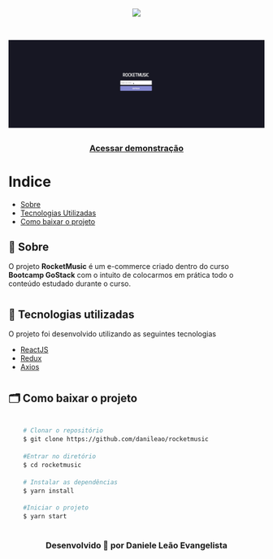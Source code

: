 <h1 align="center">
 <img src="https://ik.imagekit.io/kudysak8uv/logo2_wkzFleEF6.png">
</h1>

<h1>
    <img src="public/apresentacao.gif">
</h1>

<h3 align="center">
    <a href="https://rocketmusics.herokuapp.com/">Acessar demonstração</a>
</h3>

# Indice

- [Sobre](#🔖-sobre)
- [Tecnologias Utilizadas](#🚀-tecnologias-utilizadas)
- [Como baixar o projeto](#🗂-Como-baixar-o-projeto)

## 🔖 Sobre

O projeto **RocketMusic** é um e-commerce criado dentro do curso **Bootcamp GoStack**
com o intuito de colocarmos em prática todo o conteúdo estudado durante o curso.

<h1></h1>

## 🚀 Tecnologias utilizadas

O projeto foi desenvolvido utilizando as seguintes tecnologias

- [ReactJS](https://reactjs.org)
- [Redux](https://redux.org)
- [Axios](https://github.com/axios)

<h1></h1>

## 🗂 Como baixar o projeto

```bash

    # Clonar o repositório
    $ git clone https://github.com/danileao/rocketmusic

    #Entrar no diretório
    $ cd rocketmusic

    # Instalar as dependências
    $ yarn install

    #Iniciar o projeto
    $ yarn start
```

<h1></h1>
<h3 align="center">
Desenvolvido 💜 por Daniele Leão Evangelista
</h3>
